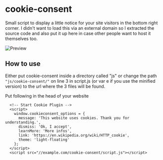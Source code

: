 # cookie-consent

Small script to display a little notice for your site visitors in the bottom right corner.
I didn't want to load this via an external domain so I extracted the source code and also put it up here in case other people want to host it themselves too.

![Preview](https://puu.sh/ymwOO/f002b0a5c9.png)

## How to use

Either put cookie-consent inside a directory called "js" or change the path `"js/cookie-consent/"` on line 3 in script.js (or var e if you use the minified version) to the url where the 3 files will be found.

Put following in the head of your website
```
  <!-- Start Cookie Plugin -->
  <script>
    window.cookieconsent_options = {
      message: 'This website uses cookies. Thank you for understanding.',
      dismiss: 'Ok, I accept',
      learnMore: 'More infos',
      link: 'https://en.wikipedia.org/wiki/HTTP_cookie',
      theme: 'light-floating'
    };
  </script>
  <script src="//example.com/cookie-consent/script.js"></script>
```

